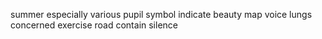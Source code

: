 summer especially various pupil symbol indicate beauty map voice lungs concerned exercise road contain silence